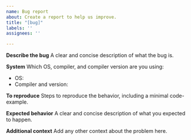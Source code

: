 ```yaml
---
name: Bug report
about: Create a report to help us improve.
title: "[bug]"
labels: ''
assignees: ''

---
```


**Describe the bug**
A clear and concise description of what the bug is.

**System**
Which OS, compiler, and compiler version are you using:
  - OS:
  - Compiler and version:

**To reproduce**
Steps to reproduce the behavior, including a minimal code-example.

**Expected behavior**
A clear and concise description of what you expected to happen.

**Additional context**
Add any other context about the problem here.
